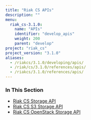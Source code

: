 ```yaml
---
title: "Riak CS APIs"
description: ""
menu:
  riak_cs-3.1.0:
    name: "APIs"
    identifier: "develop_apis"
    weight: 200
    parent: "develop"
project: "riak_cs"
project_version: "3.1.0"
aliases:
  - /riakcs/3.1.0/developing/apis/
  - /riak/cs/3.1.0/references/apis/
  - /riakcs/3.1.0/references/apis/
---
```


### In This Section

- [Riak CS Storage API](./cs-storage)
- [Riak CS S3 Storage API](./s3)
- [Riak CS OpenStack Storage API](./openstack)
